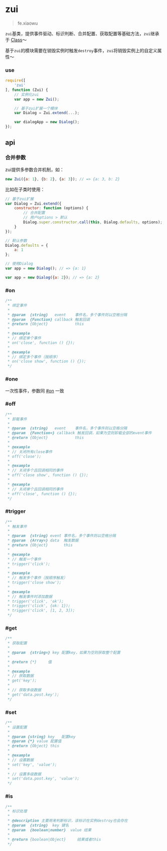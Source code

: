 # zui

> fe.xiaowu

`zui`基类，提供事件驱动、标识判断、合并配置、获取配置等基础方法，`zui`继承于 [Class](src/base/Class.md)～

基于`zui`的模块需要在销毁实例时触发`destroy`事件，`zui`将销毁实例上的自定义属性～

### use

```js
require([
    'zui'
], function (Zui) {
    // 实例化zui
    var app = new Zui();

    // 基于zui扩展一个模块
    var Dialog = Zui.extend(...);

    var dialogApp = new Dialog();
});
```

## api

### 合并参数

zui提供多参数合并机制，如：

```js
new Zui({a: 1}, {b: 2}, {a: 3}); // => {a: 3, b: 2}
```

比如在子类时使用：

```js
// 基于zui扩展
var Dialog = Zui.extend({
    constructor: function (options) {
        // 合并配置
        // 用户options > 默认
        Dialog.super.constructor.call(this, Dialog.defaults, options);
    }
});

// 默认参数
Dialog.defaults = {
    a: 1
};

// 使用Dialog
var app = new Dialog(); // => {a: 1}

var app = new Dialog({a: 2}); // => {a: 2}
```

### #on

```js
/**
 * 绑定事件
 *
 * @param  {string}   event    事件名，多个事件则以空格分隔
 * @param  {Function} callback 触发回调
 * @return {Object}            this
 *
 * @example
 * // 绑定单个事件
 * on('close', function () {});
 *
 * @example
 * // 绑定多个事件（按顺序）
 * on('close show', function () {});
 */
```

### #one

一次性事件，参数同 [#on](#on) 一致

### #off

```js
/**
 * 卸载事件
 *
 * @param  {string}   event    事件名，多个事件则以空格分隔
 * @param  {Function=} callback 触发回调，如果为空则卸载全部的event事件
 * @return {Object}            this
 *
 * @example
 * // 关闭所有close事件
 * off('close');
 *
 * @example
 * // 关闭多个且回调相同的事件
 * off('close show', function () {});
 *
 * @example
 * // 关闭单个且回调相同的事件
 * off('close', function () {});
 */
```

### #trigger

```js
/**
 * 触发事件
 *
 * @param  {string} event 事件名，多个事件则以空格分隔
 * @param  {Array=} data  触发数据
 * @return {Object}       this
 *
 * @example
 * // 触发一个事件
 * trigger('click');
 *
 * @example
 * // 触发多个事件（按顺序触发）
 * trigger('close show');
 *
 * @example
 * // 触发事件时添加数据
 * trigger('click', 'ok');
 * trigger('click', {ok: 1});
 * trigger('click', [1, 2, 3]);
 */
```

### #get

```js
/**
 * 获取配置
 *
 * @param  {string=} key 配置key，如果为空则获取整个配置
 *
 * @return {*}     值
 *
 * @example
 * // 获取数据
 * get('key');
 *
 * // 获取多级数据
 * get('data.post.key');
 */
```

### #set

```js
/**
 * 设置配置
 *
 * @param {string} key   配置key
 * @param {*} value 配置值
 * @return {Object} this
 *
 * @example
 * // 设置数据
 * set('key', 'value');
 *
 * // 设置多级数据
 * set('data.post.key', 'value');
 */
```

### #is

```js
/**
 * 标识处理
 *
 * @description 主要用来判断标识，该标识在实例destroy也会存在
 * @param  {string}  key 键名
 * @param  {boolean|number}  value 结果
 *
 * @return {boolean|Object}     结果或者this
 */
```